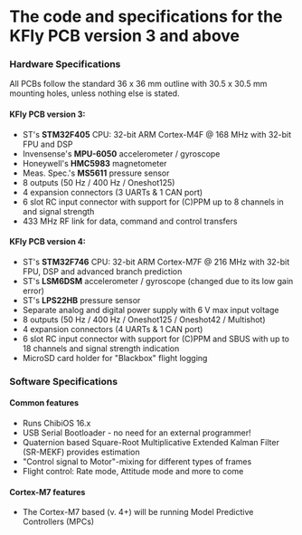 # The code and specifications for the KFly PCB version 3 and above

### Hardware Specifications

All PCBs follow the standard 36 x 36 mm outline with 30.5 x 30.5 mm mounting holes, unless nothing else is stated.

#### KFly PCB version 3:
* ST's **STM32F405** CPU: 32-bit ARM Cortex-M4F @ 168 MHz with 32-bit FPU and DSP
* Invensense's **MPU-6050** accelerometer / gyroscope
* Honeywell's **HMC5983** magnetometer
* Meas. Spec.'s **MS5611** pressure sensor
* 8 outputs (50 Hz / 400 Hz / Oneshot125)
* 4 expansion connectors (3 UARTs & 1 CAN port)
* 6 slot RC input connector with support for (C)PPM up to 8 channels in and signal strength
* 433 MHz RF link for data, command and control transfers

#### KFly PCB version 4:
* ST's **STM32F746** CPU: 32-bit ARM Cortex-M7F @ 216 MHz with 32-bit FPU, DSP and advanced branch prediction
* ST's **LSM6DSM** accelerometer / gyroscope (changed due to its low gain error)
* ST's **LPS22HB** pressure sensor
* Separate analog and digital power supply with 6 V max input voltage
* 8 outputs (50 Hz / 400 Hz / Oneshot125 / Oneshot42 / Multishot)
* 4 expansion connectors (4 UARTs & 1 CAN port)
* 6 slot RC input connector with support for (C)PPM and SBUS with up to 18 channels and signal strength indication
* MicroSD card holder for "Blackbox" flight logging


### Software Specifications
#### Common features
* Runs ChibiOS 16.x
* USB Serial Bootloader - no need for an external programmer!
* Quaternion based Square-Root Multiplicative Extended Kalman Filter (SR-MEKF) provides estimation
* "Control signal to Motor"-mixing for different types of frames
* Flight control: Rate mode, Attitude mode and more to come

#### Cortex-M7 features
* The Cortex-M7 based (v. 4+) will be running Model Predictive Controllers (MPCs)
